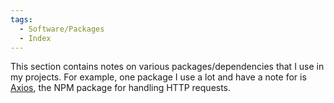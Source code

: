 ```yaml
---
tags:
  - Software/Packages
  - Index
---
```


This section contains notes on various packages/dependencies that I use in my projects. For example, one package I use a lot and have a note for is [Axios][0], the NPM package for handling HTTP requests.

[0]: https://axios-http.com
